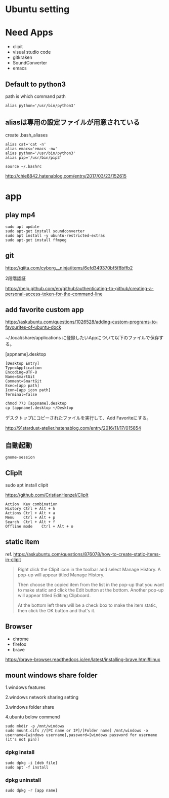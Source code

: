 # Ubuntu setting

# Need Apps

- clipit
- visual studio code
- gitkraken
- SoundConverter
- emacs



## Default to python3

path is which command path

```
alias python='/usr/bin/python3'
```

## aliasは専用の設定ファイルが用意されている

create .bash_aliases

```
alias cat='cat -n'
alias emacs='emacs -nw'
alias python='/usr/bin/python3'
alias pip='/usr/bin/pip3'
```

```
source ~/.bashrc
```


http://chie8842.hatenablog.com/entry/2017/03/23/152615


# app

## play mp4

```
sudo apt update
sudo apt-get install soundconverter
sudo apt install -y ubuntu-restricted-extras
sudo apt-get install ffmpeg
```

## git 

https://qiita.com/cyborg__ninja/items/6efd349370bf5f8bffb2

2段階認証

https://help.github.com/en/github/authenticating-to-github/creating-a-personal-access-token-for-the-command-line

## add favorite custom app

https://askubuntu.com/questions/1026528/adding-custom-programs-to-favourites-of-ubuntu-dock

~/.local/share/applications に登録したいAppについて以下のファイルで保存する。

[appname].desktop

```
[Desktop Entry]
Type=Application
Encoding=UTF-8
Name=SmartGit
Comment=SmartGit
Exec=[app path]
Icon=[app icon path]
Terminal=false
```

```
chmod 773 [appname].desktop
cp [appname].desktop ~/Desktop
```

デスクトップにコピーされたファイルを実行して、Add Favoriteにする。


http://91stardust-atelier.hatenablog.com/entry/2016/11/17/015854


## 自動起動

```
gnome-session
```

## ClipIt

sudo apt install clipit

https://github.com/CristianHenzel/ClipIt

```
Action	Key combination
History	Ctrl + Alt + h
Actions	Ctrl + Alt + a
Menu	Ctrl + Alt + p
Search	Ctrl + Alt + f
Offline mode	Ctrl + Alt + o
```

## static item

ref. https://askubuntu.com/questions/876078/how-to-create-static-items-in-clipit

> Right click the Clipit icon in the toolbar and select Manage History. A pop-up will appear titled Manage History.
> 
> Then choose the copied item from the list in the pop-up that you want to make static and click the Edit button at the bottom. Another pop-up will appear titled Editing Clipboard.
> 
> At the bottom left there will be a check box to make the item static, then click the OK button and that's it.



## Browser

- chrome
- firefox
- brave

https://brave-browser.readthedocs.io/en/latest/installing-brave.html#linux


## mount windows share folder


1.windows features

2.windows network sharing setting

3.windows folder share

4.ubuntu below commend

```
sudo mkdir -p /mnt/windows
sudo mount.cifs //[PC name or IP]/[Folder name] /mnt/windows -o username=[windows username],password=[windows password for username (it's not pin)]
```

### dpkg install

```
sudo dpkg -i [deb file]
sudo apt -f install
```
### dpkg uninstall

```
sudo dpkg -r [app name]
```

